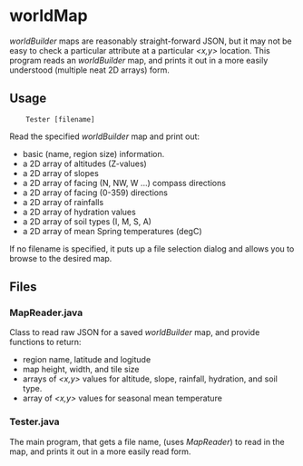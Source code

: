 # worldMap
_worldBuilder_ maps are reasonably straight-forward JSON, but it
may not be easy to check a particular attribute at a particular _<x,y>_
location. This program reads an _worldBuilder_ map, and prints it out
in a more easily understood (multiple neat 2D arrays) form.
 
## Usage
```
    Tester [filename]
```
Read the specified _worldBuilder_ map and print out:
   * basic (name, region size) information.
   * a 2D array of altitudes (Z-values)
   * a 2D array of slopes 
   * a 2D array of facing (N, NW, W ...) compass directions
   * a 2D array of facing (0-359) directions
   * a 2D array of rainfalls
   * a 2D array of hydration values
   * a 2D array of soil types (I, M, S, A)
   * a 2D array of mean Spring temperatures (degC)

If no filename is specified, it puts up a file selection dialog and
allows you to browse to the desired map.

## Files

### MapReader.java
Class to read raw JSON for a saved _worldBuilder_ map,
and provide functions to return:
   * region name, latitude and logitude
   * map height, width, and tile size
   * arrays of _<x,y>_ values for altitude, slope, rainfall, hydration, and soil type.
   * array of _<x,y>_ values for seasonal mean temperature

### Tester.java
The main program, that gets a file name, (uses _MapReader_) to read in the
map, and prints it out in a more easily read form.
